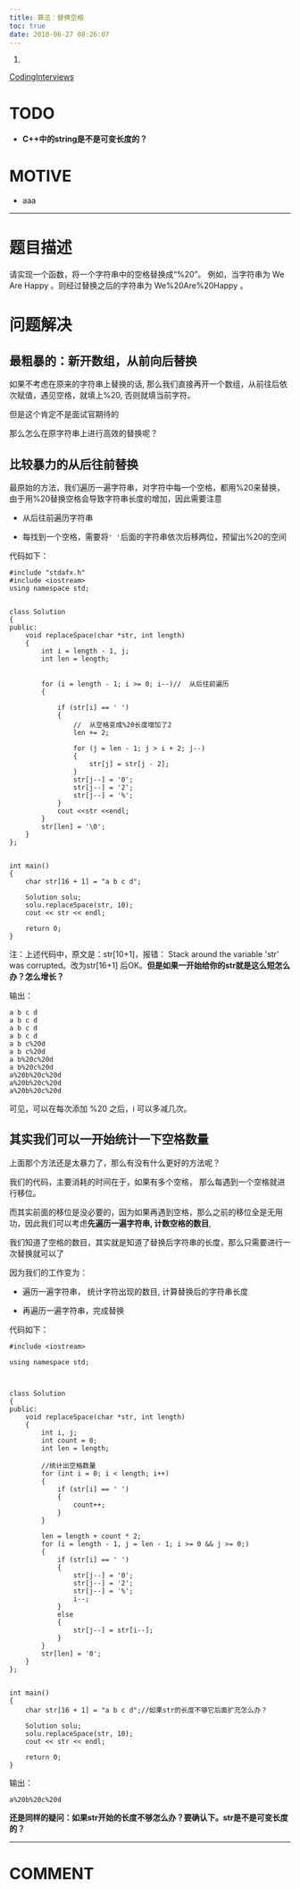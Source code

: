 ```yaml
---
title: 算法：替换空格
toc: true
date: 2018-06-27 08:26:07
---
```

 	
  1.


[CodingInterviews](https://github.com/gatieme/CodingInterviews)







# TODO






  * **C++中的string是不是可变长度的？**




# MOTIVE






  * aaa





* * *





# 题目描述


请实现一个函数，将一个字符串中的空格替换成“%20”。 例如，当字符串为 We Are Happy 。则经过替换之后的字符串为 We%20Are%20Happy 。


# 问题解决




## 最粗暴的：新开数组，从前向后替换


如果不考虑在原来的字符串上替换的话, 那么我们直接再开一个数组，从前往后依次赋值，遇见空格，就填上%20, 否则就填当前字符。

但是这个肯定不是面试官期待的

那么怎么在原字符串上进行高效的替换呢？


## 比较暴力的从后往前替换


最原始的方法，我们遍历一遍字符串，对字符中每一个空格，都用%20来替换， 由于用%20替换空格会导致字符串长度的增加，因此需要注意




  * 从后往前遍历字符串


  * 每找到一个空格，需要将`' '`后面的字符串依次后移两位，预留出%20的空间


代码如下：


    #include "stdafx.h"
    #include <iostream>
    using namespace std;


    class Solution
    {
    public:
    	void replaceSpace(char *str, int length)
    	{
    		int i = length - 1, j;
    		int len = length;


    		for (i = length - 1; i >= 0; i--)//  从后往前遍历
    		{

    			if (str[i] == ' ')
    			{
    				//  从空格变成%20长度增加了2
    				len += 2;

    				for (j = len - 1; j > i + 2; j--)
    				{
    					str[j] = str[j - 2];
    				}
    				str[j--] = '0';
    				str[j--] = '2';
    				str[j--] = '%';
    			}
    			cout <<str <<endl;
    		}
    		str[len] = '\0';
    	}
    };


    int main()
    {
    	char str[16 + 1] = "a b c d";

    	Solution solu;
    	solu.replaceSpace(str, 10);
    	cout << str << endl;

    	return 0;
    }


注：上述代码中，原文是：str[10+1]，报错： Stack around the variable 'str' was corrupted。改为str[16+1] 后OK。**但是如果一开始给你的str就是这么短怎么办？怎么增长？**

输出：


    a b c d
    a b c d
    a b c d
    a b c d
    a b c%20d
    a b c%20d
    a b%20c%20d
    a b%20c%20d
    a%20b%20c%20d
    a%20b%20c%20d
    a%20b%20c%20d


可见，可以在每次添加 %20 之后，i 可以多减几次。


## 其实我们可以一开始统计一下空格数量


上面那个方法还是太暴力了，那么有没有什么更好的方法呢？

我们的代码，主要消耗的时间在于，如果有多个空格， 那么每遇到一个空格就进行移位。

而其实前面的移位是没必要的，因为如果再遇到空格，那么之前的移位全是无用功，因此我们可以考虑**先遍历一遍字符串, 计数空格的数目**,

我们知道了空格的数目，其实就是知道了替换后字符串的长度，那么只需要进行一次替换就可以了

因为我们的工作变为：




  * 遍历一遍字符串， 统计字符出现的数目, 计算替换后的字符串长度


  * 再遍历一遍字符串，完成替换


代码如下：


    #include <iostream>

    using namespace std;



    class Solution
    {
    public:
    	void replaceSpace(char *str, int length)
    	{
    		int i, j;
    		int count = 0;
    		int len = length;

    		//统计出空格数量
    		for (int i = 0; i < length; i++)
    		{
    			if (str[i] == ' ')
    			{
    				count++;
    			}
    		}

    		len = length + count * 2;
    		for (i = length - 1, j = len - 1; i >= 0 && j >= 0;)
    		{
    			if (str[i] == ' ')
    			{
    				str[j--] = '0';
    				str[j--] = '2';
    				str[j--] = '%';
    				i--;
    			}
    			else
    			{
    				str[j--] = str[i--];
    			}
    		}
    		str[len] = '0';
    	}
    };


    int main()
    {
    	char str[16 + 1] = "a b c d";//如果str的长度不够它后面扩充怎么办？

    	Solution solu;
    	solu.replaceSpace(str, 10);
    	cout << str << endl;

    	return 0;
    }


输出：


    a%20b%20c%20d


**还是同样的疑问：如果str开始的长度不够怎么办？要确认下。str是不是可变长度的？**











* * *





# COMMENT

